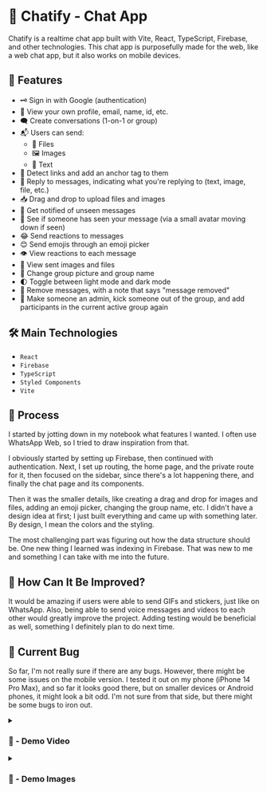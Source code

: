 # 📱 Chatify - Chat App

Chatify is a realtime chat app built with Vite, React, TypeScript, Firebase, and other technologies. This chat app is purposefully made for the web, like a web chat app, but it also works on mobile devices.

## 🚀 Features

- 🗝 Sign in with Google (authentication)
- 👤 View your own profile, email, name, id, etc.
- 🗨 Create conversations (1-on-1 or group)
- 📬 Users can send:
  - 📁 Files
  - 🖼 Images
  - 📝 Text
- 🔗 Detect links and add an anchor tag to them
- 💬 Reply to messages, indicating what you're replying to (text, image, file, etc.)
- 📥 Drag and drop to upload files and images
- 🔔 Get notified of unseen messages
- 👀 See if someone has seen your message (via a small avatar moving down if seen)
- 😂 Send reactions to messages
- 😊 Send emojis through an emoji picker
- 👁 View reactions to each message
- 📸 View sent images and files
- 🔄 Change group picture and group name
- 🌓 Toggle between light mode and dark mode
- 🚮 Remove messages, with a note that says "message removed"
- 👑 Make someone an admin, kick someone out of the group, and add participants in the current active group again

## 🛠️ Main Technologies
- `React`
- `Firebase`
- `TypeScript`
- `Styled Components`
- `Vite`

## 📝 Process

I started by jotting down in my notebook what features I wanted. I often use WhatsApp Web, so I tried to draw inspiration from that.

I obviously started by setting up Firebase, then continued with authentication. Next, I set up routing, the home page, and the private route for it, then focused on the sidebar, since there's a lot happening there, and finally the chat page and its components.

Then it was the smaller details, like creating a drag and drop for images and files, adding an emoji picker, changing the group name, etc. I didn't have a design idea at first; I just built everything and came up with something later. By design, I mean the colors and the styling.

The most challenging part was figuring out how the data structure should be. One new thing I learned was indexing in Firebase. That was new to me and something I can take with me into the future.

## 🤔 How Can It Be Improved?

It would be amazing if users were able to send GIFs and stickers, just like on WhatsApp. Also, being able to send voice messages and videos to each other would greatly improve the project. Adding testing would be beneficial as well, something I definitely plan to do next time.

## 🐛 Current Bug

So far, I'm not really sure if there are any bugs. However, there might be some issues on the mobile version. I tested it out on my phone (iPhone 14 Pro Max), and so far it looks good there, but on smaller devices or Android phones, it might look a bit odd. I'm not sure from that side, but there might be some bugs to iron out.


<details>
<summary><h3> 🎥 - Demo Video </h3></summary>
<video src="https://github.com/mirayatech/Chatify/assets/71933266/c1695a42-8d74-4a00-b89c-e3b6adc4119d" controls="controls" style="max-width: 730px;">
</video>

<video src="https://github.com/mirayatech/Chatify/assets/71933266/f11d1d9b-2517-4a5c-81df-1711f4182da0" controls="controls">
</video>
  

</details>

<details>
<summary><h3> 📸 - Demo Images </h3></summary>

#

![Screenshot 2023-12-28 at 11 45 11](https://github.com/mirayatech/Chatify/assets/71933266/06f67da2-8a3b-480e-8dbb-9d9e69919329)

#

![Screenshot 2023-12-28 at 11 45 53](https://github.com/mirayatech/Chatify/assets/71933266/8e32115d-e902-46c4-acc2-cdadd4023cbf)

#

![Screenshot 2023-12-28 at 11 48 12](https://github.com/mirayatech/Chatify/assets/71933266/d4312f28-9208-4194-bece-805b642554bb)

  
#

![Screenshot 2023-12-28 at 11 48 35](https://github.com/mirayatech/Chatify/assets/71933266/2b7c6e2f-e67b-494b-9274-eba25a677efc)

#

![Screenshot 2023-12-28 at 11 52 06](https://github.com/mirayatech/Chatify/assets/71933266/0a233090-04e4-4a53-9959-d63b52d9831b)

#

![Screenshot 2023-12-28 at 11 52 15](https://github.com/mirayatech/Chatify/assets/71933266/a0a7d6d8-b16e-45de-ad44-d66eafdc55df)


#

![Screenshot 2023-12-28 at 11 53 01](https://github.com/mirayatech/Chatify/assets/71933266/041b4d98-4160-4d05-ad6a-2b9e8513258a)

#

![Screenshot 2023-12-28 at 11 53 20](https://github.com/mirayatech/Chatify/assets/71933266/257803b9-b218-441e-a30a-ed915ebdeecd)


#

![Screenshot 2023-12-28 at 11 54 04](https://github.com/mirayatech/Chatify/assets/71933266/984fd811-9fbf-4e10-b7e7-b3f794124d46)


</details>



